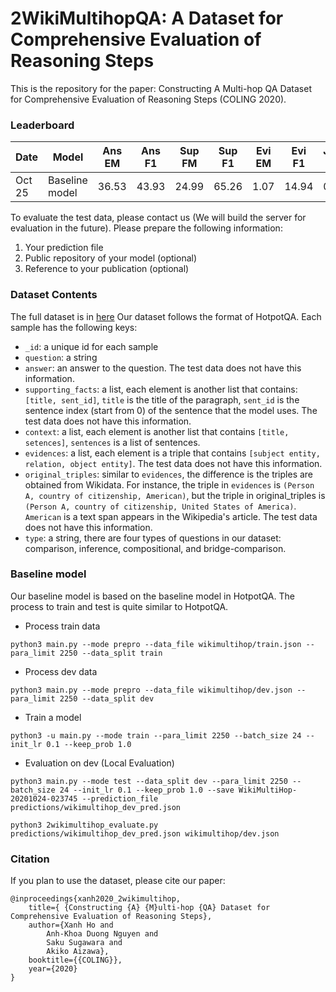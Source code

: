 # 2WikiMultihopQA: A Dataset for Comprehensive Evaluation of Reasoning Steps

This is the repository for the paper: Constructing A Multi-hop QA Dataset for Comprehensive Evaluation of Reasoning Steps (COLING 2020).


### Leaderboard


| Date | Model| Ans <br> EM | Ans <br> F1 | Sup <br> FM | Sup <br> F1 | Evi <br> EM | Evi <br> F1 | Joint <br> EM | Joint <br> F1 |
| --- | --- | --- | --- | --- | --- | --- | --- | --- | --- |
| Oct 25 | Baseline model | 36.53 | 43.93 | 24.99 | 65.26 | 1.07 | 14.94 | 0.35 | 5.41 |


To evaluate the test data, please contact us (We will build the server for evaluation in the future).
Please prepare the following information: 


1. Your prediction file 
2. Public repository of your model (optional)
3. Reference to your publication (optional)



### Dataset Contents
The full dataset is in [here](https://www.dropbox.com/s/cdg60ieobovwc7x/data.zip)
Our dataset follows the format of HotpotQA.
Each sample has the following keys:
- ```_id```: a unique id for each sample
- ```question```: a string
- ```answer```: an answer to the question. The test data does not have this information.
- ```supporting_facts```: a list, each element is another list that contains: ```[title, sent_id]```, ```title``` is the title of the paragraph, ```sent_id``` is the sentence index (start from 0) of the sentence that the model uses. The test data does not have this information.
- ```context```: a list, each element is another list that contains ```[title, setences]```, ```sentences``` is a list of sentences.
- ```evidences```: a list, each element is a triple that contains ```[subject entity, relation, object entity]```. The test data does not have this information.
- ```original_triples```: similar to ```evidences```, the difference is the triples are obtained from Wikidata. For instance, the triple in ```evidences``` is ```(Person A, country of citizenship, American)```, but the triple in original_triples is ```(Person A, country of citizenship, United States of America)```. ```American``` is a text span appears in the Wikipedia's article. The test data does not have this information.
- ```type```: a string, there are four types of questions in our dataset: comparison, inference, compositional, and bridge-comparison.





### Baseline model 
Our baseline model is based on the baseline model in HotpotQA. The process to train and test is quite similar to HotpotQA.

- Process train data
```
python3 main.py --mode prepro --data_file wikimultihop/train.json --para_limit 2250 --data_split train

```

- Process dev data
```
python3 main.py --mode prepro --data_file wikimultihop/dev.json --para_limit 2250 --data_split dev

```

- Train a model
```
python3 -u main.py --mode train --para_limit 2250 --batch_size 24 --init_lr 0.1 --keep_prob 1.0
```

- Evaluation on dev (Local Evaluation)

```
python3 main.py --mode test --data_split dev --para_limit 2250 --batch_size 24 --init_lr 0.1 --keep_prob 1.0 --save WikiMultiHop-20201024-023745 --prediction_file predictions/wikimultihop_dev_pred.json

```

```
python3 2wikimultihop_evaluate.py predictions/wikimultihop_dev_pred.json wikimultihop/dev.json
```




### Citation
If you plan to use the dataset, please cite our paper:

```
@inproceedings{xanh2020_2wikimultihop,
    title={ {Constructing {A} {M}ulti-hop {QA} Dataset for Comprehensive Evaluation of Reasoning Steps},
    author={Xanh Ho and
        Anh-Khoa Duong Nguyen and
        Saku Sugawara and
        Akiko Aizawa},
    booktitle={{COLING}},
    year={2020}
}
```